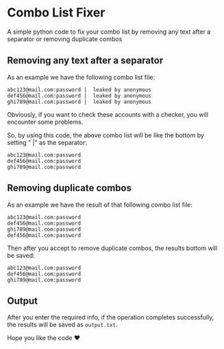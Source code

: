 # Combo List Fixer
A simple python code to fix your combo list by removing any text after a separator or removing duplicate combos


## Removing any text after a separator
As an example we have the following combo list file:
```
abc123@mail.com:password |  leaked by anonymous
def456@mail.com:password |  leaked by anonymous
ghi789@mail.com:password |  leaked by anonymous
```
Obviously, if you want to check these accounts with a checker, you will encounter some problems.

So, by using this code, the above combo list will be like the bottom by setting " |" as the separator:
```
abc123@mail.com:password
def456@mail.com:password
ghi789@mail.com:password
```

## Removing duplicate combos
As an example we have the result of that following combo list file:
```
abc123@mail.com:password
def456@mail.com:password
ghi789@mail.com:password
def456@mail.com:password
```
Then after you accept to remove duplicate combos, the results bottom will be saved:
```
abc123@mail.com:password
def456@mail.com:password
ghi789@mail.com:password
```

## Output
After you enter the required info, if the operation completes successfully, the results will be saved as `output.txt`.

Hope you like the code ❤
